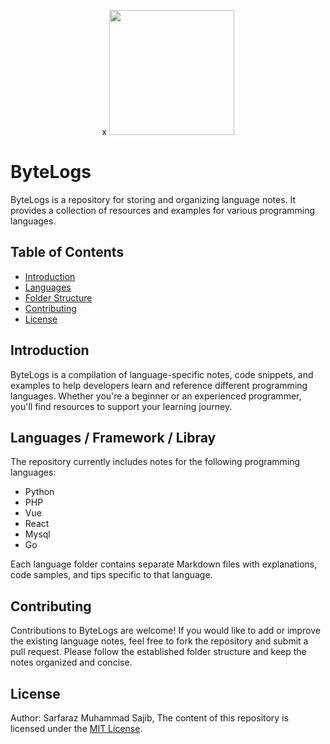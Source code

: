 <p align="center">x
    <img height="200px" width="200px" src="https://i.ibb.co/0yPYm3f/DALL-E-2023-07-03-21-10-49-A-logo-Aura-hand-digitam-drewan-removebg-preview-1.png">
</p>

# ByteLogs

ByteLogs is a repository for storing and organizing language notes. It provides a collection of resources and examples for various programming languages.

## Table of Contents

- [Introduction](#introduction)
- [Languages](#languages)
- [Folder Structure](#folder-structure)
- [Contributing](#contributing)
- [License](#license)

## Introduction

ByteLogs is a compilation of language-specific notes, code snippets, and examples to help developers learn and reference different programming languages. Whether you're a beginner or an experienced programmer, you'll find resources to support your learning journey.

## Languages / Framework / Libray

The repository currently includes notes for the following programming languages:

- Python
- PHP
- Vue
- React
- Mysql
- Go

Each language folder contains separate Markdown files with explanations, code samples, and tips specific to that language.

## Contributing

Contributions to ByteLogs are welcome! If you would like to add or improve the existing language notes, feel free to fork the repository and submit a pull request. Please follow the established folder structure and keep the notes organized and concise.

## License
Author: Sarfaraz Muhammad Sajib,
The content of this repository is licensed under the [MIT License](LICENSE).
